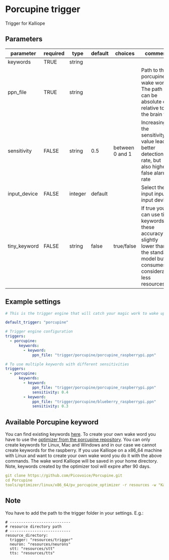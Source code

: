 # Porcupine trigger
Trigger for Kalliope

## Parameters

| parameter    | required | type    | default | choices         | comment                                                                                          |
|--------------|----------|---------|---------|-----------------|--------------------------------------------------------------------------------------------------|
| keywords     | TRUE     | string  |         |                 |                                                                                                  |
| ppn_file     | TRUE     | string  |         |                 | Path to the porcupine wake word. The path can be absolute or relative to the brain file          |
| sensitivity  | FALSE    | string  | 0.5     | between 0 and 1 | Increasing the sensitivity value lead to better detection rate, but also higher false alarm rate |
| input_device | FALSE    | integer | default | 				| Select the input input input device 															   |
| tiny_keyword | FALSE 	  | string	| false   | true/false      | If true you can use tiny keywords, these accuracy is slightly lower than the standard model but it consumes considerably less resources |

## Example settings

```yaml
# This is the trigger engine that will catch your magic work to wake up Kalliope. With porcupine we need different keywords for different platforms. The example use the wake word "porcupine" for the raspberry.

default_trigger: "porcupine"

# Trigger engine configuration
triggers:
  - porcupine:
      keywords:
        - keyword: 
            ppn_file: "trigger/porcupine/porcupine_raspberrypi.ppn"

# To use multiple keywords with different sensitivities
triggers:
  - porcupine:
      keywords:  
        - keyword: 
            ppn_file: "trigger/porcupine/porcupine_raspberrypi.ppn"
            sensitivity: 0.4
        - keyword:
            ppn_file: "trigger/porcupine/blueberry_raspberrypi.ppn"
            sensitivity: 0.3
```

## Available Porcupine keyword

You can find existing keywords [here](https://github.com/Picovoice/Porcupine/tree/master/resources/keyword_files). 
To create your own wake word you have to use the [optimizer from the porcupine repository](https://github.com/Picovoice/Porcupine/tree/master/tools/optimizer). You can only create keywords for Linux, Mac and Windows and in our case we cannot create keywords for the raspberry. 
If you use Kalliope on a x86_64 machine with Linux and want to create your own wake word you do it with the above commands. The wake word Kalliope will be saved in your home directory.
Note, keywords created by the optimizer tool will expire after 90 days.

```yaml
git clone https://github.com/Picovoice/Porcupine.git
cd Porcupine
tools/optimizer/linux/x86_64/pv_porcupine_optimizer -r resources -w "Kalliope" -p linux -o ~/
```

## Note

You have to add the path to the trigger folder in your settings.
E.g.:
```
# ---------------------------
# resource directory path
# ---------------------------
resource_directory:
  trigger: "resources/trigger"
  neuron: "resources/neurons"
  stt: "resources/stt"
  tts: "resources/tts"
```

